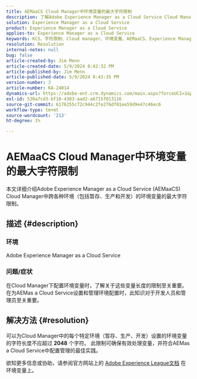 ```yaml
---
title: AEMaaCS Cloud Manager中环境变量的最大字符限制
description: 了解Adobe Experience Manager as a Cloud Service Cloud Manager中为环境变量设置的字符限制。
solution: Experience Manager as a Cloud Service
product: Experience Manager as a Cloud Service
applies-to: Experience Manager as a Cloud Service
keywords: KCS、字符限制、Cloud manager、环境变量、AEMaaCS、Experience Manager、Adobe Experience Manager as a Cloud Service
resolution: Resolution
internal-notes: null
bug: false
article-created-by: Jim Menn
article-created-date: 5/9/2024 8:42:32 PM
article-published-by: Jim Menn
article-published-date: 5/9/2024 8:43:35 PM
version-number: 3
article-number: KA-24014
dynamics-url: https://adobe-ent.crm.dynamics.com/main.aspx?forceUCI=1&pagetype=entityrecord&etn=knowledgearticle&id=4ec68fa3-440e-ef11-9f8a-6045bd006268
exl-id: 530a7cd3-bf10-4303-aad2-a6715f013116
source-git-commit: 6176255c72c944c2fe276df01ee59d9e47c46ec6
workflow-type: tm+mt
source-wordcount: '213'
ht-degree: 1%

---
```


# AEMaaCS Cloud Manager中环境变量的最大字符限制


本文详细介绍Adobe Experience Manager as a Cloud Service (AEMaaCS) Cloud Manager中跨各种环境（包括暂存、生产和开发）的环境变量的最大字符限制。

## 描述 {#description}


### 环境

Adobe Experience Manager as a Cloud Service



### 问题/症状

在Cloud Manager下配置环境变量时，了解关于这些变量长度的限制至关重要。 在为AEMas a Cloud Service设置和管理环境配置时，此知识对于开发人员和管理员至关重要。


## 解决方法 {#resolution}


可以为Cloud Manager中的每个特定环境（暂存、生产、开发）设置的环境变量的字符长度不应超过 <b>2048</b> 个字符。 此限制可确保有效处理变量，并符合AEMas a Cloud Service中配置管理的最佳实践。

欲知更多信息或协助，请参阅官方网站上的 [Adobe Experience League文档](https://experienceleague.adobe.com/en/docs/experience-manager-cloud-service/content/implementing/using-cloud-manager/environment-variables) 在环境变量上。
